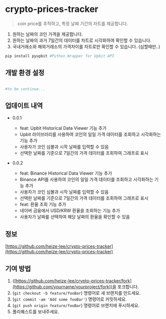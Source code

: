 # crypto-prices-tracker

> coin price를 추적하고, 특정 날짜 기간의 차트를 제공합니다.

1. 원하는 날짜의 코인 가격을 제공합니다.
2. 원하는 날짜의 과거 7일간의 데이터를 차트로 시각화하여 확인할 수 있습니다.
3. 국내거래소와 해외거래소의 가격차이를 차트로만 확인할 수 있습니다. (심할때만..)

```python
pip install pyupbit #Python Wrapper for Upbit API

```

## 개발 환경 설정

```python

#to be continue...
```

## 업데이트 내역

* 0.0.1
  * feat: Upbit Historical Data Viewer 기능 추가
  - Upbit 라이브러리를 사용하여 코인의 일일 가격 데이터를 조회하고 시각화하는 기능 추가
  - 사용자가 코인 심볼과 시작 날짜를 입력할 수 있음
  - 선택한 날짜를 기준으로 7일간의 가격 데이터를 조회하여 그래프로 표시

* 0.0.2
  * feat: Binance Historical Data Viewer 기능 추가
  - Binance API를 사용하여 코인의 일일 가격 데이터를 조회하고 시각화하는 기능 추가
  - 사용자가 코인 심볼과 시작 날짜를 입력할 수 있음
  - 선택한 날짜를 기준으로 7일간의 가격 데이터를 조회하여 그래프로 표시

  * feat: 환율 조회 기능 추가
  - 네이버 금융에서 USD/KRW 환율을 조회하는 기능 추가
  - 사용자가 날짜를 선택하여 해당 날짜의 환율을 확인할 수 있음

## 정보
[https://github.com/heize-lee/crypto-prices-tracker](https://github.com/heize-lee/crypto-prices-tracker)

## 기여 방법

1. ([https://github.com/heize-lee/crypto-prices-tracker/fork](https://github.com/yourname/yourproject/fork))을 포크합니다.
2. (`git checkout -b feature/fooBar`) 명령어로 새 브랜치를 만드세요.
3. (`git commit -am 'Add some fooBar'`) 명령어로 커밋하세요.
4. (`git push origin feature/fooBar`) 명령어로 브랜치에 푸시하세요.
5. 풀리퀘스트를 보내주세요.

<!-- Markdown link & img dfn's -->
